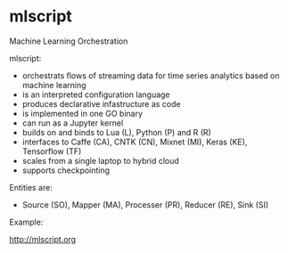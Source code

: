 # mlscript
Machine Learning Orchestration

mlscript:

- orchestrats flows of streaming data for time series analytics based on machine learning 
- is an interpreted configuration language
- produces declarative infastructure as code
- is implemented in one GO binary
- can run as a Jupyter kernel
- builds on and binds to Lua (L), Python (P) and R (R)
- interfaces to Caffe (CA), CNTK (CN), Mixnet (MI), Keras (KE), Tensorflow (TF)
- scales from a single laptop to hybrid cloud
- supports checkpointing

Entities are:
- Source (SO), Mapper (MA), Processer (PR), Reducer (RE), Sink (SI)

Example:




http://mlscript.org


